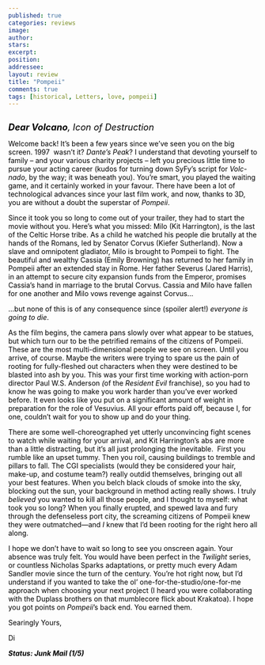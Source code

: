 ```yaml
---
published: true
categories: reviews
image:
author: 
stars: 
excerpt: 
position: 
addressee: 
layout: review
title: "Pompeii"
comments: true
tags: [historical, Letters, love, pompeii]
---
```

<div><p><span class="full-image-block ssNonEditable"><span><a href="/letters/2014/2/21/pompeii.html"><img src="http://static.squarespace.com/static/5005f6bcc4aa41161b33e89e/5329cf1fe4b07c068ebf74de/5329cf1fe4b07c068ebf796c/1393040957667/Pompeii.jpg" alt="" /></a></span></span></p>
<p><em><span style="color:black;font-size:130%;"><strong>Dear Volcano</strong>, Icon of Destruction</span></em></p>
<p><span style="color:black;">Welcome back! It&rsquo;s been a few years since we&rsquo;ve seen you on the big screen. 1997&nbsp; wasn&rsquo;t it? <em>Dante&rsquo;s Peak</em>? I understand that devoting yourself to family &ndash; and your various charity projects &ndash; left you precious little time to pursue your acting career (kudos for turning down SyFy&rsquo;s script for <em>Volc-nado</em>, by the way; it was beneath you). You&rsquo;re smart, you played the waiting game, and it certainly worked in your favour. There have been a lot of technological advances since your last film work, and now, thanks to 3D, you are without a doubt the superstar of <em>Pompeii</em>.</span></p>
<p><span style="color:black;">Since it took you so long to come out of your trailer, they had to start the movie without you. Here&rsquo;s what you missed: Milo (Kit Harrington), is the last of the Celtic Horse tribe. As a child he watched his people die brutally at the hands of the Romans, led by Senator Corvus (Kiefer Sutherland). Now a slave and omnipotent gladiator, Milo is brought to Pompeii to fight. The beautiful and wealthy Cassia (Emily Browning) has returned to her family in Pompeii after an extended stay in Rome. Her father Severus (Jared Harris), in an attempt to secure city expansion funds from the Emperor, promises Cassia&rsquo;s hand in marriage to the brutal Corvus. Cassia and Milo have fallen for one another and Milo vows revenge against Corvus&#8230;</span></p>
<p><span style="color:black;">&#8230;but none of this is of any consequence since (spoiler alert!) <em>everyone is going to die</em>.</span></p>
<p><span style="color:black;">As the film begins, the camera pans slowly over what appear to be statues, but which turn our to be the petrified remains of the citizens of Pompeii. These are the most multi-dimensional people we see on screen. Until you arrive, of course. Maybe the writers were trying to spare us the pain of rooting for fully-fleshed out characters when they were destined to be blasted into ash by you. This was your first time working with action-porn director Paul W.S. Anderson <em>(</em>of the <em>Resident Evil </em>franchise), so you had to know he was going to make you work harder than you&rsquo;ve ever worked before. It even looks like you put on a significant amount of weight in preparation for the role of Vesuvius. All your efforts paid off, because I, for one, couldn&rsquo;t wait for you to show up and do your thing. </span></p>
<p><span style="color:black;">There are some well-choreographed yet utterly unconvincing fight scenes to watch while waiting for your arrival, and Kit Harrington&rsquo;s abs are more than a little distracting, but it&rsquo;s all just prolonging the inevitable.&nbsp; First you rumble like an upset tummy. Then you roil, causing buildings to tremble and pillars to fall. The CGI specialists (would they be considered your hair, make-up, and costume team?) really outdid themselves, bringing out all your best features. When you belch black clouds of smoke into the sky, blocking out the sun, your background in method acting really shows. I truly <em>believed</em> you wanted to kill all those people, and I thought to myself: what took you so long? When you finally erupted, and spewed lava and fury through the defenseless port city, the screaming citizens of Pompeii knew they were outmatched&mdash;and <em>I</em> knew that I&rsquo;d been rooting for the right hero all along.</span></p>
<p><span style="color:black;">I hope we don&rsquo;t have to wait so long to see you onscreen again. Your absence was truly felt. You would have been perfect in the <em>Twilight</em> series, or countless Nicholas Sparks adaptations, or pretty much every Adam Sandler movie since the turn of the century. You&rsquo;re hot right now, but I&rsquo;d understand if you wanted to take the ol&rsquo; one-for-the-studio/one-for-me approach when choosing your next project (I heard you were collaborating with the Duplass brothers on that mumblecore flick about Krakatoa). I hope you got points on <em>Pompeii</em>&rsquo;s back end. You earned them.</span></p>
<p><span style="color:black;">Searingly Yours,</span></p>
<p><span style="color:black;">Di</span></p>
<p><strong><em><span style="color:black;">Status: Junk Mail (1/5)</span></em></strong></p></div>
